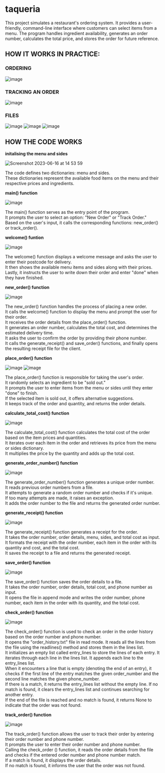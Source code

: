 # taqueria

This project simulates a restaurant's ordering system. It provides a user-friendly, command-line interface where customers can select items from a menu. The program handles ingredient availability, generates an order number, calculates the total price, and stores the order for future reference. 

## HOW IT WORKS IN PRACTICE:

### ORDERING
![image](https://github.com/athemis89/taqueria/assets/121729165/60477f0b-9ffe-4289-8090-e20147247113)

### TRACKING AN ORDER
![image](https://github.com/athemis89/taqueria/assets/121729165/ada1b9e3-4c3a-4c43-908a-9879650ed72b)

### FILES
![image](https://github.com/athemis89/taqueria/assets/121729165/97b565db-122a-468d-b6be-2c1ce4b3675d)
![image](https://github.com/athemis89/taqueria/assets/121729165/4cab4579-f2cb-41f2-ab01-30e01f0db6fc)
![image](https://github.com/athemis89/taqueria/assets/121729165/5af6a584-aaff-45d5-ad60-5c11e2c49ce2)


## HOW THE CODE WORKS

**initalising the menu and sides**

![Screenshot 2023-06-16 at 14 53 59](https://github.com/athemis89/taqueria/assets/121729165/9bf441fb-0d97-431a-9fa8-e5327e4440ff)

The code defines two dictionaries: menu and sides. <br />
These dictionaries represent the available food items on the menu and their respective prices and ingredients.<br />

**main() function**

![image](https://github.com/athemis89/taqueria/assets/121729165/435f5136-c23b-44f2-b862-be7138863294)

The main() function serves as the entry point of the program. <br />
It prompts the user to select an option: "New Order" or "Track Order." <br />
Based on the user's input, it calls the corresponding functions: new_order() or track_order().<br />

**welcome() funtion**

![image](https://github.com/athemis89/taqueria/assets/121729165/4ebbcd8d-1e80-4d2c-ba5c-ae3d218597e9)

The welcome() function displays a welcome message and asks the user to enter their postcode for delivery. <br /> 
It then shows the available menu items and sides along with their prices.<br />
Lastly, it instructs the user to write down their order and enter "done" when they have finished.<br />

**new_order() function**

![image](https://github.com/athemis89/taqueria/assets/121729165/ab5f8552-21e4-402e-839a-094ab8fcd211)

The new_order() function handles the process of placing a new order.<br />
It calls the welcome() function to display the menu and prompt the user for their order.<br />
It receives the order details from the place_order() function.<br />
It generates an order number, calculates the total cost, and determines the estimated delivery time.<br />
It asks the user to confirm the order by providing their phone number.<br />
It calls the generate_receipt() and save_order() functions, and finally opens the resulting receipt file for the client.<br />

**place_order() function**

![image](https://github.com/athemis89/taqueria/assets/121729165/5d1a93c9-15a3-49ce-9cba-e40335d01a03)
![image](https://github.com/athemis89/taqueria/assets/121729165/2f5fae4f-f5dc-4846-ab69-132a797d168b)

The place_order() function is responsible for taking the user's order.<br />
It randomly selects an ingredient to be "sold out."<br />
It prompts the user to enter items from the menu or sides until they enter "done" to finish.<br />
If the selected item is sold out, it offers alternative suggestions.<br />
It keeps track of the order and quantity, and returns the order details.<br />

**calculate_total_cost() function**

![image](https://github.com/athemis89/taqueria/assets/121729165/d0fc3517-8b12-4456-a22b-c9f2c1fa6440)

The calculate_total_cost() function calculates the total cost of the order based on the item prices and quantities.<br />
It iterates over each item in the order and retrieves its price from the menu or sides dictionary.<br />
It multiplies the price by the quantity and adds up the total cost.<br />

**generate_order_number() function**

![image](https://github.com/athemis89/taqueria/assets/121729165/dbb32692-cdb0-49af-b000-a4648fef5ada)

The generate_order_number() function generates a unique order number.<br />
It reads previous order numbers from a file.<br />
It attempts to generate a random order number and checks if it's unique.<br />
If too many attempts are made, it raises an exception.<br />
It adds the order number to the file and returns the generated order number.<br />

**generate_receipt() function**

![image](https://github.com/athemis89/taqueria/assets/121729165/20a9fbce-1f1e-4506-88f6-7db0d13f3bb2)

The generate_receipt() function generates a receipt for the order.<br />
It takes the order number, order details, menu, sides, and total cost as input.<br />
It formats the receipt with the order number, each item in the order with its quantity and cost, and the total cost.<br />
It saves the receipt to a file and returns the generated receipt.<br />

**save_order() function**

![image](https://github.com/athemis89/taqueria/assets/121729165/899a43f2-229a-44bf-9527-206c4d8aaa45)

The save_order() function saves the order details to a file.<br />
It takes the order number, order details, total cost, and phone number as input.<br />
It opens the file in append mode and writes the order number, phone number, each item in the order with its quantity, and the total cost.<br />

**check_order() function**

![image](https://github.com/athemis89/taqueria/assets/121729165/588aa5b7-815e-406c-9eb3-f42d9baa4846)

The check_order() function is used to check an order in the order history based on the order number and phone number.<br />
It opens the "order_history.txt" file in read mode. It reads all the lines from the file using the readlines() method and stores them in the lines list.<br />
It initializes an empty list called entry_lines to store the lines of each entry. It iterates through each line in the lines list. It appends each line to the entry_lines list.<br />
When it encounters a line that is empty (denoting the end of an entry), it checks if the first line of the entry matches the given order_number and the second line matches the given phone_number.<br />
If there is a match, it returns the entry_lines list without the empty line. If no match is found, it clears the entry_lines list and continues searching for another entry.<br />
If the end of the file is reached and no match is found, it returns None to indicate that the order was not found.

**track_order() function**

![image](https://github.com/athemis89/taqueria/assets/121729165/a417716c-ca38-4f44-9515-6acbd0c01cb5)

The track_order() function allows the user to track their order by entering their order number and phone number.<br />
It prompts the user to enter their order number and phone number.<br />
Calling the check_order () function, it reads the order details from the file and checks if the entered order number and phone number match.<br />
If a match is found, it displays the order details.<br />
If no match is found, it informs the user that the order was not found.<br />




